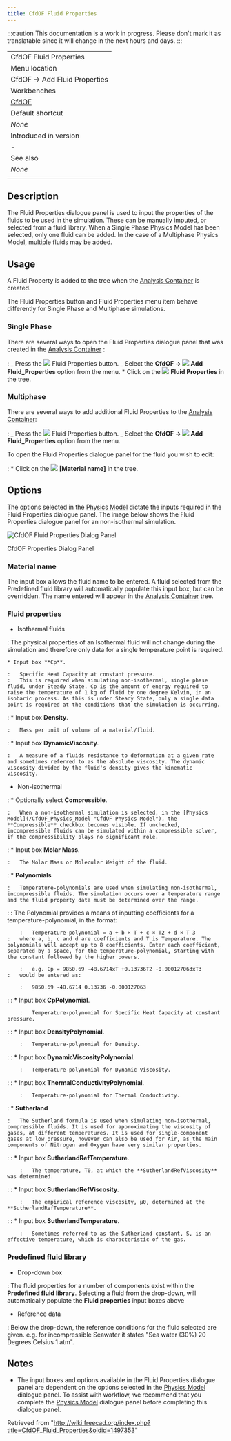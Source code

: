 ```yaml
---
title: CfdOF Fluid Properties
---
```


:::caution
This documentation is a work in progress. Please don't mark it as translatable since it will change in the next hours and days.
:::

|                                             |
| ------------------------------------------- |
| CfdOF Fluid Properties                      |
| Menu location                               |
| CfdOF → Add Fluid Properties‏‎              |
| Workbenches                                 |
| [CfdOF](/CfdOF_Workbench "CfdOF Workbench") |
| Default shortcut                            |
| _None_                                      |
| Introduced in version                       |
| -                                           |
| See also                                    |
| _None_                                      |
|                                             |

## Description

The Fluid Properties dialogue panel is used to input the properties of the fluids to be used in the simulation. These can be manually imputed, or selected from a fluid library. When a Single Phase Physics Model has been selected, only one fluid can be added. In the case of a Multiphase Physics Model, multiple fluids may be added.

## Usage

A Fluid Property is added to the tree when the [Analysis Container](/CfdOF_Analysis "CfdOF Analysis") is created.

The Fluid Properties button and Fluid Properties menu item behave differently for Single Phase and Multiphase simulations.

### Single Phase

There are several ways to open the Fluid Properties dialogue panel that was created in the [Analysis Container](/CfdOF_Analysis "CfdOF Analysis") :

: _ Press the ![](/src/assets/images/CfdOF_Fluid_Properties.svg) Fluid Properties button.
_ Select the **CfdOF → ![](/src/assets/images/CfdOF_Fluid_Properties.svg) Add Fluid_Properties‏‎** option from the menu. \* Click on the ![](/src/assets/images/CfdOF_Fluid_Properties.svg) **Fluid Properties** in the tree.

### Multiphase

There are several ways to add additional Fluid Properties to the [Analysis Container](/CfdOF_Analysis "CfdOF Analysis"):

: _ Press the ![](/src/assets/images/CfdOF_Fluid_Properties.svg) Fluid Properties button.
_ Select the **CfdOF → ![](/src/assets/images/CfdOF_Fluid_Properties.svg) Add Fluid_Properties‏‎** option from the menu.

To open the Fluid Properties dialogue panel for the fluid you wish to edit:

: \* Click on the ![](/src/assets/images/CfdOF_Fluid_Properties.svg) **[Material name]** in the tree.

## Options

The options selected in the [Physics Model](/CfdOF_Physics_Model "CfdOF Physics Model") dictate the inputs required in the Fluid Properties dialogue panel. The image below shows the Fluid Properties dialogue panel for an non-isothermal simulation.

![CfdOF Fluid Properties Dialog Panel](/src/assets/images/CfdOF_DialogFluidProperties.png)

CfdOF Properties Dialog Panel

### Material name

The input box allows the fluid name to be entered. A fluid selected from the Predefined fluid library will automatically populate this input box, but can be overridden. The name entered will appear in the [Analysis Container](/CfdOF_Analysis "CfdOF Analysis") tree.

### Fluid properties

- Isothermal fluids

: The physical properties of an Isothermal fluid will not change during the simulation and therefore only data for a single temperature point is required.

    * Input box **Cp**.

    :   Specific Heat Capacity at constant pressure.
    :   This is required when simulating non-isothermal, single phase fluid, under Steady State. Cp is the amount of energy required to raise the temperature of 1 kg of fluid by one degree Kelvin, in an isobaric process. As this is under Steady State, only a single data point is required at the conditions that the simulation is occurring.

: \* Input box **Density**.

    :   Mass per unit of volume of a material/fluid.

: \* Input box **DynamicViscosity**.

    :   A measure of a fluids resistance to deformation at a given rate and sometimes referred to as the absolute viscosity. The dynamic viscosity divided by the fluid's density gives the kinematic viscosity.

- Non-isothermal

: \* Optionally select **Compressible**.

    :   When a non-isothermal simulation is selected, in the [Physics Model](/CfdOF_Physics_Model "CfdOF Physics Model"), the **Compressible** checkbox becomes visible. If unchecked, incompressible fluids can be simulated within a compressible solver, if the compressibility plays no significant role.

: \* Input box **Molar Mass**.

    :   The Molar Mass or Molecular Weight of the fluid.

: \* **Polynomials**

    :   Temperature-polynomials are used when simulating non-isothermal, incompressible fluids. The simulation occurs over a temperature range and the fluid property data must be determined over the range.

: : The Polynomial provides a means of inputting coefficients for a temperature-polynomial, in the format:

        :   Temperature-polynomial = a + b × T + c × T2 + d × T 3
    :   where a, b, c and d are coefficients and T is Temperature. The polynomials will accept up to 8 coefficients. Enter each coefficient, separated by a space, for the temperature-polynomial, starting with the constant followed by the higher powers.

        :   e.g. Cp = 9850.69 -48.6714xT +0.13736T2 -0.000127063xT3
    :   would be entered as:

        :   9850.69 -48.6714 0.13736 -0.000127063

: : \* Input box **CpPolynomial**.

        :   Temperature-polynomial for Specific Heat Capacity at constant pressure.

: : \* Input box **DensityPolynomial**.

        :   Temperature-polynomial for Density.

: : \* Input box **DynamicViscosityPolynomial**.

        :   Temperature-polynomial for Dynamic Viscosity.

: : \* Input box **ThermalConductivityPolynomial**.

        :   Temperature-polynomial for Thermal Conductivity.

: \* **Sutherland**

    :   The Sutherland formula is used when simulating non-isothermal, compressible fluids. It is used for approximating the viscosity of gases, at different temperatures. It is used for single-component gases at low pressure, however can also be used for Air, as the main components of Nitrogen and Oxygen have very similar properties.

: : \* Input box **SutherlandRefTemperature**.

        :   The temperature, T0, at which the **SutherlandRefViscosity** was determined.

: : \* Input box **SutherlandRefViscosity**.

        :   The empirical reference viscosity, μ0, determined at the **SutherlandRefTemperature**.

: : \* Input box **SutherlandTemperature**.

        :   Sometimes referred to as the Sutherland constant, S, is an effective temperature, which is characteristic of the gas.

### Predefined fluid library

- Drop-down box

: The fluid properties for a number of components exist within the **Predefined fluid library**. Selecting a fluid from the drop-down, will automatically populate the **Fluid properties** input boxes above

- Reference data

: Below the drop-down, the reference conditions for the fluid selected are given. e.g. for incompressible Seawater it states "Sea water (30%) 20 Degrees Celsius 1 atm".

## Notes

- The input boxes and options available in the Fluid Properties dialogue panel are dependent on the options selected in the [Physics Model](/CfdOF_Physics_Model "CfdOF Physics Model") dialogue panel. To assist with workflow, we recommend that you complete the [Physics Model](/CfdOF_Physics_Model "CfdOF Physics Model") dialogue panel before completing this dialogue panel.

Retrieved from "<http://wiki.freecad.org/index.php?title=CfdOF_Fluid_Properties&oldid=1497353>"
